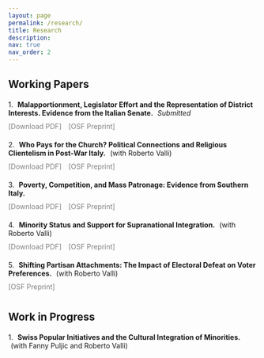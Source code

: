 ```yaml
---
layout: page
permalink: /research/
title: Research
description: 
nav: true
nav_order: 2
---
```


## **Working Papers**

<div style="margin-bottom: 20px;"></div> <!-- Increase space below "Working Papers" -->

<div style="margin-bottom: 10px;">
  <span style="margin-right: 5px;">1.</span>
  <strong>Malapportionment, Legislator Effort and the Representation of District Interests. Evidence from the Italian Senate.</strong> 
  <em style="margin-left: 5px;">Submitted</em>
</div>

<!-- Separate links for PDF download and published paper -->
<div style="margin: 10px 0; color: #808080;"> <!-- Set color for links -->
  <a href="https://www.dropbox.com/scl/fi/yp000y5suek0lfs7zgk5c/troncone_malapp_ita.pdf?rlkey=ss2jqm0es9hw095ss23nmgt7t&dl=0" target="_blank" style="text-decoration: none; color: #808080;">[Download PDF]</a>
  <span style="margin: 0 5px;"> </span> <!-- Separator -->
  <a href="https://osf.io/preprints/osf/3s2x9" target="_blank" style="text-decoration: none; color: #808080;">[OSF Preprint]</a>
</div>

<div style="margin-bottom: 20px;"></div> <!-- space -->

<div style="margin-bottom: 10px;">
  <span style="margin-right: 5px;">2.</span>
  <strong>Who Pays for the Church? Political Connections and Religious Clientelism in Post-War Italy.</strong> 
  <span style="margin-left: 5px;">(with Roberto Valli)</span>
</div>

<!-- Separate links for PDF download and published paper -->
<div style="margin: 10px 0; color: #808080;"> <!-- Set color for links -->
  <a href="https://www.dropbox.com/scl/fi/zqahb44zuk1e96awb6j1p/troncone_valli_churches.pdf?rlkey=3f8hcgxfm9zd2z6udq69kgk6b&st=9sp5o48f&dl=0" target="_blank" style="text-decoration: none; color: #808080;">[Download PDF]</a>
  <span style="margin: 0 5px;"> </span> <!-- Separator -->
  <a href="https://osf.io/preprints/osf/nsyc3" target="_blank" style="text-decoration: none; color: #808080;">[OSF Preprint]</a>
</div>

<div style="margin-bottom: 20px;"></div> <!-- space -->

<div style="margin-bottom: 10px;">
  <span style="margin-right: 5px;">3.</span>
  <strong>Poverty, Competition, and Mass Patronage: Evidence from Southern Italy.</strong>
</div>

<!-- Separate links for PDF download and published paper -->
<div style="margin: 10px 0; color: #808080;"> <!-- Set color for links -->
  <a href="https://www.dropbox.com/scl/fi/827p384ifb3b6un3xjs7p/casmez_ita.pdf?rlkey=vfh9ytp51o0eau2b6zxx5c6bi&st=dxm5ypdb&dl=0" target="_blank" style="text-decoration: none; color: #808080;">[Download PDF]</a>
  <span style="margin: 0 5px;"> </span> <!-- Separator -->
  <a href="https://osf.io/preprints/osf/rgz9t" target="_blank" style="text-decoration: none; color: #808080;">[OSF Preprint]</a>
</div>

<div style="margin-bottom: 20px;"></div> <!-- space -->

<div style="margin-bottom: 10px;">
  <span style="margin-right: 5px;">4.</span>
  <strong>Minority Status and Support for Supranational Integration.</strong> 
  <span style="margin-left: 5px;">(with Roberto Valli)</span>
</div>

<!-- Separate links for PDF download and published paper -->
<div style="margin: 10px 0; color: #808080;"> <!-- Set color for links -->
  <a href="https://www.dropbox.com/scl/fi/kdmo0gnguq2qutzn3x20o/troncone_valli_minority_eu.pdf?rlkey=e11c0mihpb6zu23kzptgsrc0m&dl=0" target="_blank" style="text-decoration: none; color: #808080;">[Download PDF]</a>
  <span style="margin: 0 5px;"> </span> <!-- Separator -->
  <a href="https://osf.io/preprints/osf/3zhtg" target="_blank" style="text-decoration: none; color: #808080;">[OSF Preprint]</a>
</div>

<div style="margin-bottom: 20px;"></div> <!-- space -->

<div style="margin-bottom: 10px;">
  <span style="margin-right: 5px;">5.</span>
  <strong>Shifting Partisan Attachments: The Impact of Electoral Defeat on Voter Preferences.</strong> 
  <span style="margin-left: 5px;">(with Roberto Valli)</span>
</div>

<!-- Separate links for PDF download and published paper -->
<div style="margin: 10px 0; color: #808080;"> <!-- Set color for links -->
  <a href="https://osf.io/preprints/osf/rz4tu" target="_blank" style="text-decoration: none; color: #808080;">[OSF Preprint]</a>
</div>

<div style="margin-bottom: 40px;"></div> <!-- space -->

## **Work in Progress**

<div style="margin-bottom: 20px;"></div> <!-- Increase space below "Working Papers" -->

<div style="margin-bottom: 10px;">
  <span style="margin-right: 5px;">1.</span>
  <strong>Swiss Popular Initiatives and the Cultural Integration of Minorities.</strong> 
  <span style="margin-left: 5px;">(with Fanny Puljic and Roberto Valli)</span>
</div>
